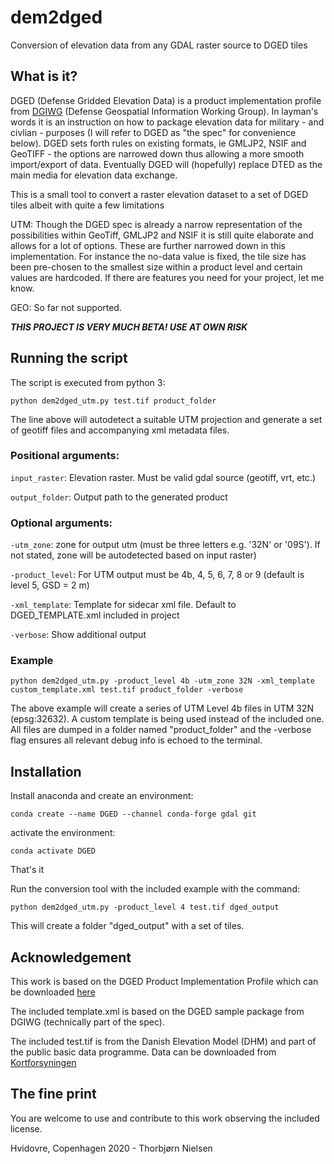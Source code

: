 # dem2dged

Conversion of elevation data from any GDAL raster source to DGED tiles
## What is it?

DGED (Defense Gridded Elevation Data) is a product implementation profile from [DGIWG](https://www.dgiwg.org/dgiwg/) (Defense Geospatial Information Working Group). In layman's words it is an instruction on how to package elevation data for military - and civlian - purposes (I will refer to DGED as "the spec" for convenience below). DGED sets forth rules on existing formats, ie GMLJP2, NSIF and GeoTIFF - the options are narrowed down thus allowing a more smooth import/export of data. Eventually DGED will (hopefully) replace DTED as the main media for elevation data exchange.

This is a small tool to convert a raster elevation dataset to a set of DGED tiles albeit with quite a few limitations

UTM: Though the DGED spec is already a narrow representation of the possibilities within GeoTiff, GMLJP2 and NSIF it is still quite elaborate and allows for a lot of options. These are further narrowed down in this implementation. For instance the no-data value is fixed, the tile size has been pre-chosen to the smallest size within a product level and certain values are hardcoded. If there are features you need for your project, let me know.

GEO: So far not supported.

**_THIS PROJECT IS VERY MUCH BETA! USE AT OWN RISK_**

## Running the script

The script is executed from python 3:

```
python dem2dged_utm.py test.tif product_folder
```

The line above will autodetect a suitable UTM projection and generate a set of geotiff files and accompanying xml metadata files.


### Positional arguments:

`input_raster`: Elevation raster. Must be valid gdal source (geotiff, vrt, etc.)

`output_folder`: Output path to the generated product

### Optional arguments:
`-utm_zone`: zone for output utm (must be three letters e.g. '32N' or '09S'). If not stated, zone will be autodetected based on input raster)

`-product_level`: For UTM output must be 4b, 4, 5, 6, 7, 8 or 9 (default is level 5, GSD = 2 m)

`-xml_template`: Template for sidecar xml file. Default to DGED_TEMPLATE.xml included in project

`-verbose`: Show additional output

### Example

```
python dem2dged_utm.py -product_level 4b -utm_zone 32N -xml_template custom_template.xml test.tif product_folder -verbose
```
The above example will create a series of UTM Level 4b files in UTM 32N (epsg:32632). A custom template is being used instead of the included one. All files are dumped in a folder named "product_folder" and the -verbose flag ensures all relevant debug info is echoed to the terminal.


## Installation

Install anaconda and create an environment:

```
conda create --name DGED --channel conda-forge gdal git
```

activate the environment:
```
conda activate DGED
```

That's it

Run the conversion tool with the included example with the command:

```
python dem2dged_utm.py -product_level 4 test.tif dged_output
```

This will create a folder "dged_output" with a set of tiles.

## Acknowledgement

This work is based on the DGED Product Implementation Profile which can be downloaded [here](https://www.dgiwg.org/dgiwg/htm/documents/standards_implementation_profiles.htm)

The included template.xml is based on the DGED sample package from DGIWG (technically part of the spec).

The included test.tif is from the Danish Elevation Model (DHM) and part of the public basic data programme. Data can be downloaded from [Kortforsyningen](https://download.kortforsyningen.dk)

## The fine print

You are welcome to use and contribute to this work observing the included license.

Hvidovre, Copenhagen 2020 - Thorbjørn Nielsen
